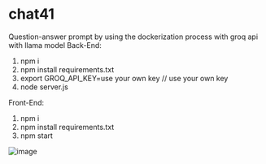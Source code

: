 # chat41
Question-answer prompt by using the dockerization process with groq api with llama model 
Back-End:
1. npm i 
2. npm install requirements.txt
3. export GROQ_API_KEY=use your own key  // use your own key
4. node server.js

Front-End: 
1. npm i
2. npm install requirements.txt
3. npm start


![image](https://github.com/user-attachments/assets/73cda5ad-f73a-4252-9f23-753a24e0a722)


